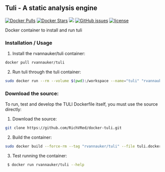 ## Tuli - A static analysis engine
[![Docker Pulls](https://img.shields.io/docker/pulls/rvannauker/tuli.svg)](https://hub.docker.com/r/rvannauker/tuli/) [![Docker Stars](https://img.shields.io/docker/stars/rvannauker/tuli.svg)](https://hub.docker.com/r/rvannauker/tuli/) [![](https://images.microbadger.com/badges/image/rvannauker/tuli:latest.svg)](https://microbadger.com/images/rvannauker/tuli:latest) [![GitHub issues](https://img.shields.io/github/issues/RichVRed/docker-tuli.svg)](https://github.com/RichVRed/docker-tuli) [![license](https://img.shields.io/github/license/RichVRed/docker-tuli.svg)](https://tldrlegal.com/license/mit-license)

Docker container to install and run tuli

### Installation / Usage
1. Install the rvannauker/tuli container:
```bash
docker pull rvannauker/tuli
```
2. Run tuli through the tuli container:
```bash
sudo docker run --rm --volume $(pwd):/workspace --name="tuli" "rvannauker/tuli" analyze {destination}
```

### Download the source:
To run, test and develop the TULI Dockerfile itself, you must use the source directly:
1. Download the source:
```bash
git clone https://github.com/RichVRed/docker-tuli.git
```
2. Build the container:
```bash
sudo docker build --force-rm --tag "rvannauker/tuli" --file tuli.dockerfile .
```
3. Test running the container:
```bash
 $ docker run rvannauker/tuli --help
```